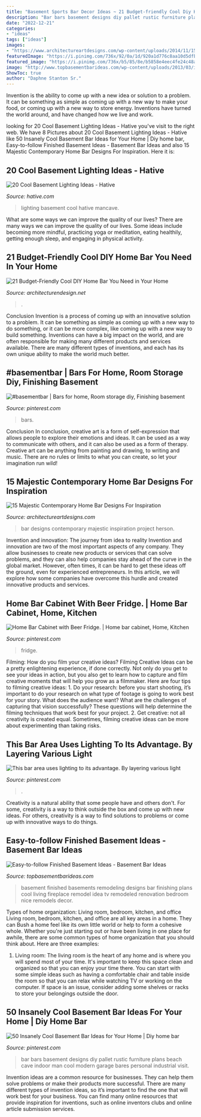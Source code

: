 ```yaml
---
title: "Basement Sports Bar Decor Ideas ~ 21 Budget-friendly Cool Diy Home Bar You Need In Your Home"
description: "Bar bars basement designs diy pallet rustic furniture plans beach cave indoor man cool modern garage bares personal industrial visit"
date: "2022-12-21"
categories:
- "ideas"
tags: ["ideas"]
images:
- "https://www.architectureartdesigns.com/wp-content/uploads/2014/11/15-Majestic-Contemporary-Home-Bar-Designs-For-Inspiration-9-630x420.jpg"
featuredImage: "https://i.pinimg.com/736x/92/0a/1d/920a1d776c8aa10d5dfb4ebfb1cbed0e.jpg"
featured_image: "https://i.pinimg.com/736x/b5/85/8e/b5858e4eec4fe24c48afab2ff75e824f--recessed-ceiling-lights-crown-moldings.jpg"
image: "http://www.topbasementbarideas.com/wp-content/uploads/2013/03/ideas.jpg"
ShowToc: true
author: "Daphne Stanton Sr."
---
```



Invention is the ability to come up with a new idea or solution to a problem. It can be something as simple as coming up with a new way to make your food, or coming up with a new way to store energy. Inventions have turned the world around, and have changed how we live and work.

	

		
looking for 20 Cool Basement Lighting Ideas - Hative you've visit to the right web. We have 8 Pictures about 20 Cool Basement Lighting Ideas - Hative like 50 Insanely Cool Basement Bar Ideas for Your Home | Diy home bar, Easy-to-follow Finished Basement Ideas - Basement Bar Ideas and also 15 Majestic Contemporary Home Bar Designs For Inspiration. Here it is:
		
    
## 20 Cool Basement Lighting Ideas - Hative

<img loading=lazy src="http://hative.com/wp-content/uploads/2014/05/basement-lighting-ideas/17-mancave-lighting.jpg" onerror="this.onerror=null;this.src='https://tse3.mm.bing.net/th?id=OIP.Lv5P2XWwy28z3Ls7FBCDywHaJ4&amp;pid=15.1';" alt="20 Cool Basement Lighting Ideas - Hative">

_Source: hative.com_

>lighting basement cool hative mancave. 

	

What are some ways we can improve the quality of our lives?
There are many ways we can improve the quality of our lives. Some ideas include becoming more mindful, practicing yoga or meditation, eating healthily, getting enough sleep, and engaging in physical activity.

    
## 21 Budget-Friendly Cool DIY Home Bar You Need In Your Home

<img loading=lazy src="https://cdn.architecturendesign.net/wp-content/uploads/2015/04/AD-DIY-Home-Bar-4.jpg" onerror="this.onerror=null;this.src='https://tse1.mm.bing.net/th?id=OIP.I6pjlEuICwBOugWXdpoFtQHaJ4&amp;pid=15.1';" alt="21 Budget-Friendly Cool DIY Home Bar You Need in Your Home">

_Source: architecturendesign.net_

>. 

	

Conclusion
Invention is a process of coming up with an innovative solution to a problem. It can be something as simple as coming up with a new way to do something, or it can be more complex, like coming up with a new way to build something. Inventions can have a big impact on the world, and are often responsible for making many different products and services available. There are many different types of inventions, and each has its own unique ability to make the world much better.

    
## #basementbar | Bars For Home, Room Storage Diy, Finishing Basement

<img loading=lazy src="https://i.pinimg.com/736x/f2/a6/b7/f2a6b7baf551f76ed3f13ebfb188827a.jpg" onerror="this.onerror=null;this.src='https://tse2.mm.bing.net/th?id=OIP.spRpAGm7hRnYWuF0CMK6JgHaJ3&amp;pid=15.1';" alt="#basementbar | Bars for home, Room storage diy, Finishing basement">

_Source: pinterest.com_

>bars. 

	

Conclusion
In conclusion, creative art is a form of self-expression that allows people to explore their emotions and ideas. It can be used as a way to communicate with others, and it can also be used as a form of therapy. Creative art can be anything from painting and drawing, to writing and music. There are no rules or limits to what you can create, so let your imagination run wild!

    
## 15 Majestic Contemporary Home Bar Designs For Inspiration

<img loading=lazy src="https://www.architectureartdesigns.com/wp-content/uploads/2014/11/15-Majestic-Contemporary-Home-Bar-Designs-For-Inspiration-9-630x420.jpg" onerror="this.onerror=null;this.src='https://tse4.mm.bing.net/th?id=OIP.ywfcVSgoRSP7zWrb6iQnKAHaE8&amp;pid=15.1';" alt="15 Majestic Contemporary Home Bar Designs For Inspiration">

_Source: architectureartdesigns.com_

>bar designs contemporary majestic inspiration project herson. 

	

Invention and innovation: The journey from idea to reality
Invention and innovation are two of the most important aspects of any company. They allow businesses to create new products or services that can solve problems, and they can also help companies stay ahead of the curve in the global market. However, often times, it can be hard to get these ideas off the ground, even for experienced entrepreneurs. In this article, we will explore how some companies have overcome this hurdle and created innovative products and services.

    
## Home Bar Cabinet With Beer Fridge. | Home Bar Cabinet, Home, Kitchen

<img loading=lazy src="https://i.pinimg.com/736x/92/0a/1d/920a1d776c8aa10d5dfb4ebfb1cbed0e.jpg" onerror="this.onerror=null;this.src='https://tse3.mm.bing.net/th?id=OIP.5qxsV2-oOA227hfpOtgkaAHaI4&amp;pid=15.1';" alt="Home Bar Cabinet with Beer Fridge. | Home bar cabinet, Home, Kitchen">

_Source: pinterest.com_

>fridge. 

	

Filming: How do you film your creative ideas?
Filming Creative Ideas can be a pretty enlightening experience, if done correctly. Not only do you get to see your ideas in action, but you also get to learn how to capture and film creative moments that will help you grow as a filmmaker. Here are four tips to filming creative ideas: 1. Do your research: before you start shooting, it’s important to do your research on what type of footage is going to work best for your story. What does the audience want? What are the challenges of capturing that vision successfully? These questions will help determine the filming techniques that work best for your project. 2. Get creative: not all creativity is created equal. Sometimes, filming creative ideas can be more about experimenting than taking risks.

    
## This Bar Area Uses Lighting To Its Advantage. By Layering Various Light

<img loading=lazy src="https://i.pinimg.com/736x/b5/85/8e/b5858e4eec4fe24c48afab2ff75e824f--recessed-ceiling-lights-crown-moldings.jpg" onerror="this.onerror=null;this.src='https://tse1.mm.bing.net/th?id=OIP.yLJTTLeCeZ3qUokZ3cl-YwHaK1&amp;pid=15.1';" alt="This bar area uses lighting to its advantage. By layering various light">

_Source: pinterest.com_

>. 

	

Creativity is a natural ability that some people have and others don't. For some, creativity is a way to think outside the box and come up with new ideas. For others, creativity is a way to find solutions to problems or come up with innovative ways to do things.

    
## Easy-to-follow Finished Basement Ideas - Basement Bar Ideas

<img loading=lazy src="http://www.topbasementbarideas.com/wp-content/uploads/2013/03/ideas.jpg" onerror="this.onerror=null;this.src='https://tse1.mm.bing.net/th?id=OIP.VME8RS-EkggQATCNkp_h3wHaE7&amp;pid=15.1';" alt="Easy-to-follow Finished Basement Ideas - Basement Bar Ideas">

_Source: topbasementbarideas.com_

>basement finished basements remodeling designs bar finishing plans cool living fireplace remodel idea tv remodeled renovation bedroom nice remodels decor. 

	

Types of home organization: Living room, bedroom, kitchen, and office
Living room, bedroom, kitchen, and office are all key areas in a home. They can Bush a home feel like its own little world or help to form a cohesive whole. Whether you're just starting out or have been living in one place for awhile, there are some common types of home organization that you should think about. Here are three examples:
1. Living room: The living room is the heart of any home and is where you will spend most of your time. It's important to keep this space clean and organized so that you can enjoy your time there. You can start with some simple ideas such as having a comfortable chair and table inside the room so that you can relax while watching TV or working on the computer. If space is an issue, consider adding some shelves or racks to store your belongings outside the door.


    
## 50 Insanely Cool Basement Bar Ideas For Your Home | Diy Home Bar

<img loading=lazy src="https://i.pinimg.com/736x/ed/5c/98/ed5c98a57e04d34c1ffec2a4274c9a04.jpg" onerror="this.onerror=null;this.src='https://tse4.mm.bing.net/th?id=OIP.jnhujj8NcrW3oEYXWbtpdQHaJ4&amp;pid=15.1';" alt="50 Insanely Cool Basement Bar Ideas for Your Home | Diy home bar">

_Source: pinterest.com_

>bar bars basement designs diy pallet rustic furniture plans beach cave indoor man cool modern garage bares personal industrial visit. 

	

Invention ideas are a common resource for businesses. They can help them solve problems or make their products more successful. There are many different types of invention ideas, so it’s important to find the one that will work best for your business. You can find many online resources that provide inspiration for inventions, such as online inventors clubs and online article submission services.

